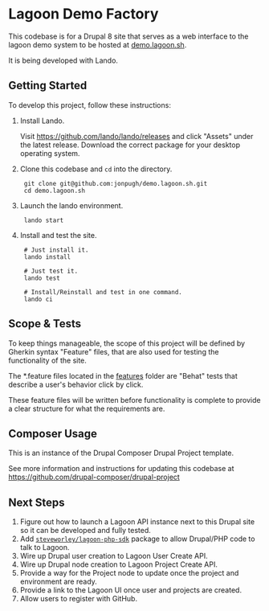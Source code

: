 # Lagoon Demo Factory

This codebase is for a Drupal 8 site that serves as a web interface to the lagoon demo system to be hosted at [demo.lagoon.sh](https://demo.lagoon.sh).

It is being developed with Lando.

## Getting Started

To develop this project, follow these instructions:

1. Install Lando.

    Visit https://github.com/lando/lando/releases and click "Assets" under the latest release. Download the correct package for your desktop operating system.

2. Clone this codebase and `cd` into the directory.

        git clone git@github.com:jonpugh/demo.lagoon.sh.git
        cd demo.lagoon.sh

3. Launch the lando environment.

        lando start

4. Install and test the site.

        # Just install it.
        lando install

        # Just test it.
        lando test

        # Install/Reinstall and test in one command.
        lando ci

## Scope & Tests

To keep things manageable, the scope of this project will be defined by Gherkin syntax "Feature" files, that are also used for testing the functionality of the site.

The *.feature files located in the [features](./features) folder are "Behat" tests that describe a user's behavior click by click.

These feature files will be written before functionality is complete to provide a clear structure for what the requirements are.

## Composer Usage

This is an instance of the Drupal Composer Drupal Project template.

See more information and instructions for updating this codebase at https://github.com/drupal-composer/drupal-project

## Next Steps

1. Figure out how to launch a Lagoon API instance next to this Drupal site so it can be developed and fully tested.
2. Add [`steveworley/lagoon-php-sdk`](https://github.com/steveworley/lagoon-php-sdk) package to allow Drupal/PHP code to talk to Lagoon.
3. Wire up Drupal user creation to Lagoon User Create API.
4. Wire up Drupal node creation to Lagoon Project Create API.
5. Provide a way for the Project node to update once the project and environment are ready.
6. Provide a link to the Lagoon UI once user and projects are created.
7. Allow users to register with GitHub.
